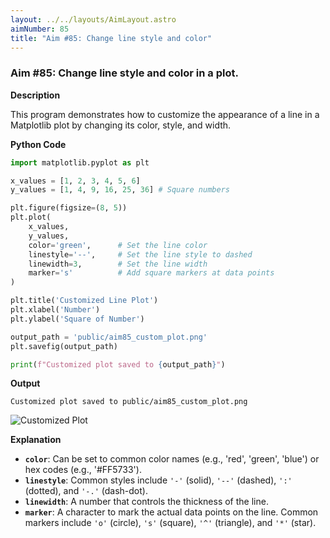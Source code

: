 ```yaml
---
layout: ../../layouts/AimLayout.astro
aimNumber: 85
title: "Aim #85: Change line style and color"
---
```


### Aim #85: Change line style and color in a plot.

**Description**

This program demonstrates how to customize the appearance of a line in a Matplotlib plot by changing its color, style, and width.

**Python Code**

```python
import matplotlib.pyplot as plt

x_values = [1, 2, 3, 4, 5, 6]
y_values = [1, 4, 9, 16, 25, 36] # Square numbers

plt.figure(figsize=(8, 5))
plt.plot(
    x_values, 
    y_values, 
    color='green',      # Set the line color
    linestyle='--',     # Set the line style to dashed
    linewidth=3,        # Set the line width
    marker='s'          # Add square markers at data points
)

plt.title('Customized Line Plot')
plt.xlabel('Number')
plt.ylabel('Square of Number')

output_path = 'public/aim85_custom_plot.png'
plt.savefig(output_path)

print(f"Customized plot saved to {output_path}")
```

**Output**

```text
Customized plot saved to public/aim85_custom_plot.png
```

![Customized Plot](/aim85_custom_plot.png)

**Explanation**

- **`color`**: Can be set to common color names (e.g., 'red', 'green', 'blue') or hex codes (e.g., '#FF5733').
- **`linestyle`**: Common styles include `'-'` (solid), `'--'` (dashed), `':'` (dotted), and `'-.'` (dash-dot).
- **`linewidth`**: A number that controls the thickness of the line.
- **`marker`**: A character to mark the actual data points on the line. Common markers include `'o'` (circle), `'s'` (square), `'^'` (triangle), and `'*'` (star).
